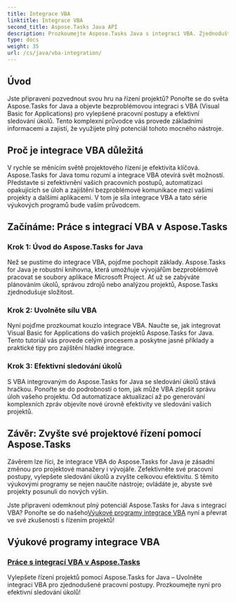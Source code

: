 ```yaml
---
title: Integrace VBA
linktitle: Integrace VBA
second_title: Aspose.Tasks Java API
description: Prozkoumejte Aspose.Tasks Java s integrací VBA. Zjednodušte pracovní postupy projektu a vylepšete sledování úkolů. Prozkoumejte komplexní výukové programy pro bezproblémovou integraci VBA!
type: docs
weight: 35
url: /cs/java/vba-integration/
---
```


## Úvod

Jste připraveni pozvednout svou hru na řízení projektů? Ponořte se do světa Aspose.Tasks for Java a objevte bezproblémovou integraci s VBA (Visual Basic for Applications) pro vylepšené pracovní postupy a efektivní sledování úkolů. Tento komplexní průvodce vás provede základními informacemi a zajistí, že využijete plný potenciál tohoto mocného nástroje.

## Proč je integrace VBA důležitá

V rychle se měnícím světě projektového řízení je efektivita klíčová. Aspose.Tasks for Java tomu rozumí a integrace VBA otevírá svět možností. Představte si zefektivnění vašich pracovních postupů, automatizaci opakujících se úloh a zajištění bezproblémové komunikace mezi vašimi projekty a dalšími aplikacemi. V tom je síla integrace VBA a tato série výukových programů bude vaším průvodcem.

## Začínáme: Práce s integrací VBA v Aspose.Tasks

### Krok 1: Úvod do Aspose.Tasks for Java

Než se pustíme do integrace VBA, pojďme pochopit základy. Aspose.Tasks for Java je robustní knihovna, která umožňuje vývojářům bezproblémově pracovat se soubory aplikace Microsoft Project. Ať už se zabýváte plánováním úkolů, správou zdrojů nebo analýzou projektů, Aspose.Tasks zjednodušuje složitost.

### Krok 2: Uvolněte sílu VBA

Nyní pojďme prozkoumat kouzlo integrace VBA. Naučte se, jak integrovat Visual Basic for Applications do vašich projektů Aspose.Tasks for Java. Tento tutoriál vás provede celým procesem a poskytne jasné příklady a praktické tipy pro zajištění hladké integrace.

### Krok 3: Efektivní sledování úkolů

S VBA integrovaným do Aspose.Tasks for Java se sledování úkolů stává hračkou. Ponořte se do podrobností o tom, jak může VBA zlepšit správu úloh vašeho projektu. Od automatizace aktualizací až po generování komplexních zpráv objevíte nové úrovně efektivity ve sledování vašich projektů.

## Závěr: Zvyšte své projektové řízení pomocí Aspose.Tasks

Závěrem lze říci, že integrace VBA do Aspose.Tasks for Java je zásadní změnou pro projektové manažery i vývojáře. Zefektivněte své pracovní postupy, vylepšete sledování úkolů a zvyšte celkovou efektivitu. S těmito výukovými programy se nejen naučíte nástroje; ovládáte je, abyste své projekty posunuli do nových výšin.

 Jste připraveni odemknout plný potenciál Aspose.Tasks for Java s integrací VBA? Ponořte se do našeho[Výukové programy integrace VBA](./work-with-vba/) nyní a převrat ve své zkušenosti s řízením projektů!
## Výukové programy integrace VBA
### [Práce s integrací VBA v Aspose.Tasks](./work-with-vba/)
Vylepšete řízení projektů pomocí Aspose.Tasks for Java – Uvolněte integraci VBA pro zjednodušené pracovní postupy. Prozkoumejte nyní pro efektivní sledování úkolů!